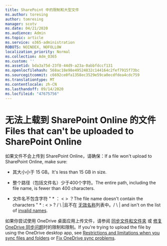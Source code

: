 ```yaml
---
title: SharePoint 中的限制和大型文件
ms.author: toresing
author: tomresing
manager: scotv
ms.date: 04/21/2020
ms.audience: Admin
ms.topic: article
ms.service: o365-administration
ROBOTS: NOINDEX, NOFOLLOW
localization_priority: Normal
ms.collection: Adm_O365
ms.custom: ''
ms.assetid: bda3a75d-23f8-44d9-a23a-0abbfdccf131
ms.openlocfilehash: 568ac18e98e49524832c144164c2fef7915f73bc
ms.sourcegitcommit: c6692ce0fa1358ec3529e59ca0ecdfdea4cdc759
ms.translationtype: MT
ms.contentlocale: zh-CN
ms.lasthandoff: 09/14/2020
ms.locfileid: "47675756"
---
```

# <a name="files-that-cant-be-uploaded-to-sharepoint-online"></a><span data-ttu-id="2cd84-102">无法上载到 SharePoint Online 的文件</span><span class="sxs-lookup"><span data-stu-id="2cd84-102">Files that can't be uploaded to SharePoint Online</span></span>

<span data-ttu-id="2cd84-103">如果文件不会上传到 SharePoint Online，请确保：</span><span class="sxs-lookup"><span data-stu-id="2cd84-103">If a file won't upload to SharePoint Online, make sure:</span></span>
  
- <span data-ttu-id="2cd84-104">其大小小于 15 GB。</span><span class="sxs-lookup"><span data-stu-id="2cd84-104">It's less than 15 GB in size.</span></span>
    
- <span data-ttu-id="2cd84-105">整个路径（包括文件名）少于400个字符。</span><span class="sxs-lookup"><span data-stu-id="2cd84-105">The entire path, including the file name, is fewer than 400 characters.</span></span>
    
- <span data-ttu-id="2cd84-106">文件名不包含字符 " \* ： \< \> ？</span><span class="sxs-lookup"><span data-stu-id="2cd84-106">The file name doesn't contain the characters " \* : \< \> ?</span></span> <span data-ttu-id="2cd84-107">/ \ |且不在 [无效名称](https://go.microsoft.com/fwlink/?linkid=866430)列表中。</span><span class="sxs-lookup"><span data-stu-id="2cd84-107">/ \ | and isn't on the list of [invalid names](https://go.microsoft.com/fwlink/?linkid=866430).</span></span>
    
<span data-ttu-id="2cd84-108">如果你尝试使用 OneDrive 桌面应用上传文件，请参阅 [同步文件和文件夹](httpsbv://go.microsoft.com/fwlink/p/?LinkID=717734) 或 [修复 OneDrive 同步问题](https://go.microsoft.com/fwlink/?linkid=866431)时的限制和限制。</span><span class="sxs-lookup"><span data-stu-id="2cd84-108">If you're trying to upload the file by using the OneDrive desktop app, see [Restrictions and limitations when you sync files and folders](httpsbv://go.microsoft.com/fwlink/p/?LinkID=717734) or [Fix OneDrive sync problems](https://go.microsoft.com/fwlink/?linkid=866431).</span></span>
  

